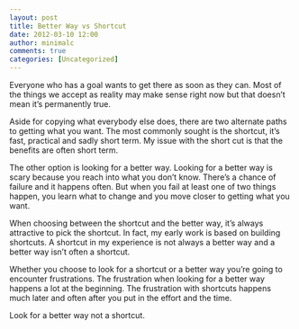 ```yaml
---
layout: post
title: Better Way vs Shortcut 
date: 2012-03-10 12:00
author: minimalc
comments: true
categories: [Uncategorized]
---
```

Everyone who has a goal wants to get there as soon as they can. Most of the things we accept as reality may make sense right now but that doesn’t mean it’s permanently true.

Aside for copying what everybody else does, there are two alternate paths to getting what you want. The most commonly sought is the shortcut, it’s fast, practical and sadly short term. My issue with the short cut is that the benefits are often short term.

The other option is looking for a better way. Looking for a better way is scary because you reach into what you don’t know. There’s a chance of failure and it happens often. But when you fail at least one of two things happen, you learn what to change and you move closer to getting what you want.

When choosing between the shortcut and the better way, it’s always attractive to pick the shortcut. In fact, my early work is based on building shortcuts. A shortcut in my experience is not always a better way and a better way isn’t often a shortcut.

Whether you choose to look for a shortcut or a better way you’re going to encounter frustrations. The frustration when looking for a better way happens a lot at the beginning. The frustration with shortcuts happens much later and often after you put in the effort and the time.

Look for a better way not a shortcut.
